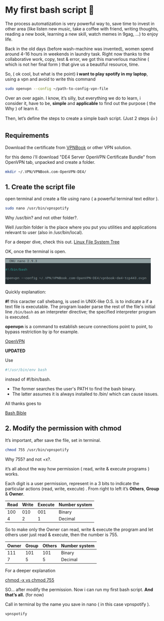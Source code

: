 # My first bash script :metal:

The process automatization is very powerful way to, save time to invest in other area (like listen new music, take a coffee with friend, writing thoughts, reading a new book, learning a new skill, watch memes in 9gag, ...) to enjoy life.

Back in the old days (before wash-machine was invented), women spend around 4-16 hours in weekends in laundry task. Right now thanks to the collaborative work, copy, test & error, we got this marverlous machine ( which is not her final form ) that give us a beautiful resource, time.

So, ( ok cool, but what is the point) **i want to play spotify in my laptop**, using a vpn and avoid to write this command

```bash
sudo openvpn --config ~/path-to-config-vpn-file
```

Over an over again. I know, it’s silly, but everything we do to learn, i consider it, have to be, **simple** and **applicable** to find out the purpose ( the Why ) of learn it.

Then, let’s define the steps to create a simple bash script. (Just 2 steps :thumbsup: )

## Requirements

Download the certificate from [VPNBook](https://www.vpnbook.com/) or other VPN solution.

for this demo i'll download "DE4 Server OpenVPN Certificate Bundle" from OpenVPN tab, unpacked and create a folder.

```bash
mkdir ~/.VPN/VPNBook.com-OpenVPN-DE4/
```

## 1. Create the script file

open terminal and create a file using nano ( a powerful terminal text editor ).

```bash
sudo nano /usr/bin/vpnspotify
```

Why /usr/bin? and not other folder?.

Well /usr/bin folder is the place where you put you utilities and applications relevant to user (also in /usr/bin/local).

For a deeper dive, check this out.
[Linux File System Tree](https://help.ubuntu.com/community/LinuxFilesystemTreeOverview)

OK, once the terminal is open.

![nano-bash-image](../../img/nanobash1.png)

Quickly explanation:

**#!** this caracter call shebang, is used in UNIX-like O.S. is to indicate a if a text file is executable. The program loader parse the rest of the file's initial line `/bin/bash` as an interpreter directive; the specified interpreter program is executed.

**openvpn** is a command to establish secure connections point to point, to bypass restriction by ip for example.

[OpenVPN](https://openvpn.net/vpn-server-resources/connecting-to-access-server-with-linux/)

**UPDATED**

Use

```bash
#!/usr/bin/env bash
```

instead of #!/bin/bash.

- The former searches the user's PATH to find the bash binary.
- The latter assumes it is always installed to /bin/ which can cause issues.

All thanks goes to

[Bash Bible](https://github.com/dylanaraps/pure-bash-bible#shebang)

## 2. Modify the permission with chmod

It’s important, after save the file, set in terminal.

```bash
chmod 755 /usr/bin/vpnspotify
```

Why 755? and not +x?.

it’s all about the way how permission ( read, write & execute programs ) works.

Each digit is a user permission, represent in a 3 bits to indicate the particular actions (read, write, execute) . From right to left it’s **Others**, **Group** & **Owner**.

| Read | Write | Execute | Number system |
| ---- | ----- | ------- | ------------- |
| 100  | 010   | 001     | Binary        |
| 4    | 2     | 1       | Decimal       |

So to make only the Owner can read, write & execute the program and let others user just read & execute, then the number is 755.

| Owner | Group | Others | Number system |
| ----- | ----- | ------ | ------------- |
| 111   | 101   | 101    | Binary        |
| 7     | 5     | 5      | Decimal       |

For a deeper explanation

[chmod -x vs chmod 755](https://askubuntu.com/questions/932713/what-is-the-difference-between-chmod-x-and-chmod-755)

SO… after modify the permission. Now i can run my first bash script. **And that’s all.** (for now)

Call in terminal by the name you save in nano ( in this case vpnspotify ).

```bash
vpnspotify
```
